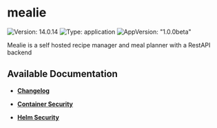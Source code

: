 # mealie

![Version: 14.0.14](https://img.shields.io/badge/Version-14.0.14-informational?style=flat-square) ![Type: application](https://img.shields.io/badge/Type-application-informational?style=flat-square) ![AppVersion: "1.0.0beta"](https://img.shields.io/badge/AppVersion-"1.0.0beta"-informational?style=flat-square)

Mealie is a self hosted recipe manager and meal planner with a RestAPI backend

## Available Documentation

- [**Changelog**](CHANGELOG)

- [**Container Security**](container-security)

- [**Helm Security**](helm-security)

